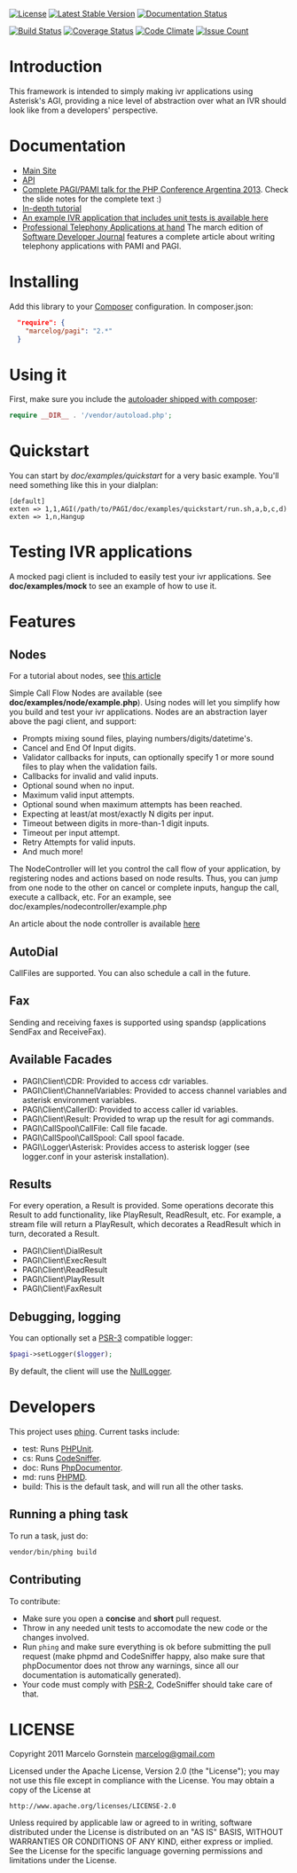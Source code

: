 [![License](https://poser.pugx.org/marcelog/PAGI/license)](https://packagist.org/packages/marcelog/PAGI)
[![Latest Stable Version](https://poser.pugx.org/marcelog/PAGI/v/stable)](https://packagist.org/packages/marcelog/PAGI)
[![Documentation Status](https://readthedocs.org/projects/pami/badge/?version=latest)](http://pami.readthedocs.org/en/latest/?badge=latest)

[![Build Status](https://travis-ci.org/marcelog/PAGI.svg)](https://travis-ci.org/marcelog/PAGI)
[![Coverage Status](https://coveralls.io/repos/marcelog/PAGI/badge.svg?branch=master&service=github)](https://coveralls.io/github/marcelog/PAGI?branch=master)
[![Code Climate](https://codeclimate.com/github/marcelog/PAGI/badges/gpa.svg)](https://codeclimate.com/github/marcelog/PAGI)
[![Issue Count](https://codeclimate.com/github/marcelog/PAGI/badges/issue_count.svg)](https://codeclimate.com/github/marcelog/PAGI)

# Introduction

This framework is intended to simply making ivr applications using Asterisk's
AGI, providing a nice level of abstraction over what an IVR should look like
from a developers' perspective.

# Documentation

 * [Main Site](http://marcelog.github.com/PAGI)
 * [API](http://pagi.readthedocs.org/en/latest/ApiIndex/)
 * [Complete PAGI/PAMI talk for the PHP Conference Argentina 2013](http://www.slideshare.net/mgornstein/phpconf-2013). Check the slide notes for the complete text :)
 * [In-depth tutorial](http://marcelog.github.com/articles/pagi_tutorial_create_voip_telephony_application_for_asterisk_with_agi_and_php.html)
 * [An example IVR application that includes unit tests is available here](https://github.com/marcelog/Pagi-App-And-Test-Example)
 * [Professional Telephony Applications at hand](http://sdjournal.org/a-practical-introduction-to-functional-programming-with-php-sdj-issue-released/) The march edition of [Software Developer Journal](http://sdjournal.org/) features a complete article about writing telephony applications with PAMI and PAGI.

# Installing
Add this library to your [Composer](https://packagist.org/) configuration. In
composer.json:
```json
  "require": {
    "marcelog/pagi": "2.*"
  }
```

# Using it

First, make sure you include the [autoloader shipped with composer](https://getcomposer.org/doc/01-basic-usage.md#autoloading):

```php
require __DIR__ . '/vendor/autoload.php';
```

# Quickstart

You can start by *doc/examples/quickstart* for a very basic example. You'll need something like this in your dialplan:

    [default]
    exten => 1,1,AGI(/path/to/PAGI/doc/examples/quickstart/run.sh,a,b,c,d)
    exten => 1,n,Hangup

# Testing IVR applications

A mocked pagi client is included to easily test your ivr applications. See
**doc/examples/mock** to see an example of how to use it.

# Features

## Nodes

For a tutorial about nodes, see [this article](http://marcelog.github.com/articles/pagi_node_call_flow_easy_telephony_application_for_asterisk_php.html)

Simple Call Flow Nodes are available (see **doc/examples/node/example.php**). Using
nodes will let you simplify how you build and test your ivr applications. Nodes
are an abstraction layer above the pagi client, and support:

 * Prompts mixing sound files, playing numbers/digits/datetime's.
 * Cancel and End Of Input digits.
 * Validator callbacks for inputs, can optionally specify 1 or more sound files
 to play when the validation fails.
 * Callbacks for invalid and valid inputs.
 * Optional sound when no input.
 * Maximum valid input attempts.
 * Optional sound when maximum attempts has been reached.
 * Expecting at least/at most/exactly N digits per input.
 * Timeout between digits in more-than-1 digit inputs.
 * Timeout per input attempt.
 * Retry Attempts for valid inputs.
 * And much more!

The NodeController will let you control the call flow of your application, by
registering nodes and actions based on node results. Thus, you can jump from
one node to the other on cancel or complete inputs, hangup the call, execute a
callback, etc. For an example, see doc/examples/nodecontroller/example.php

An article about the node controller is available [here](http://marcelog.github.com/articles/making_your_ivr_nodes_call_flow_with_pagi_and_php_asterisk.html)

## AutoDial

CallFiles are supported. You can also schedule a call in the future.

## Fax

Sending and receiving faxes is supported using spandsp (applications SendFax
and ReceiveFax).

## Available Facades

 * PAGI\Client\CDR: Provided to access cdr variables.
 * PAGI\Client\ChannelVariables: Provided to access channel variables and asterisk
environment variables.
 * PAGI\Client\CallerID: Provided to access caller id variables.
 * PAGI\Client\Result: Provided to wrap up the result for agi commands.
 * PAGI\CallSpool\CallFile: Call file facade.
 * PAGI\CallSpool\CallSpool: Call spool facade.
 * PAGI\Logger\Asterisk: Provides access to asterisk logger (see logger.conf in
your asterisk installation).

## Results

For every operation, a Result is provided. Some operations decorate this
Result to add functionality, like PlayResult, ReadResult, etc. For example,
a stream file will return a PlayResult, which decorates a ReadResult which
in turn, decorated a Result.

  * PAGI\Client\DialResult
  * PAGI\Client\ExecResult
  * PAGI\Client\ReadResult
  * PAGI\Client\PlayResult
  * PAGI\Client\FaxResult

## Debugging, logging

You can optionally set a [PSR-3](http://www.php-fig.org/psr/psr-3/) compatible logger:
```php
$pagi->setLogger($logger);
```

By default, the client will use the [NullLogger](http://www.php-fig.org/psr/psr-3/#1-4-helper-classes-and-interfaces).

# Developers
This project uses [phing](https://www.phing.info/). Current tasks include:
 * test: Runs [PHPUnit](https://phpunit.de/).
 * cs: Runs [CodeSniffer](https://github.com/squizlabs/PHP_CodeSniffer).
 * doc: Runs [PhpDocumentor](http://www.phpdoc.org/).
 * md: runs [PHPMD](http://phpmd.org/).
 * build: This is the default task, and will run all the other tasks.

## Running a phing task
To run a task, just do:

```sh
vendor/bin/phing build
```

## Contributing
To contribute:
 * Make sure you open a **concise** and **short** pull request.
 * Throw in any needed unit tests to accomodate the new code or the
 changes involved.
 * Run `phing` and make sure everything is ok before submitting the pull
 request (make phpmd and CodeSniffer happy, also make sure that phpDocumentor
 does not throw any warnings, since all our documentation is automatically
 generated).
 * Your code must comply with [PSR-2](http://www.php-fig.org/psr/psr-2/),
 CodeSniffer should take care of that.

LICENSE
=======
Copyright 2011 Marcelo Gornstein <marcelog@gmail.com>

Licensed under the Apache License, Version 2.0 (the "License");
you may not use this file except in compliance with the License.
You may obtain a copy of the License at

    http://www.apache.org/licenses/LICENSE-2.0

Unless required by applicable law or agreed to in writing, software
distributed under the License is distributed on an "AS IS" BASIS,
WITHOUT WARRANTIES OR CONDITIONS OF ANY KIND, either express or implied.
See the License for the specific language governing permissions and
limitations under the License.

